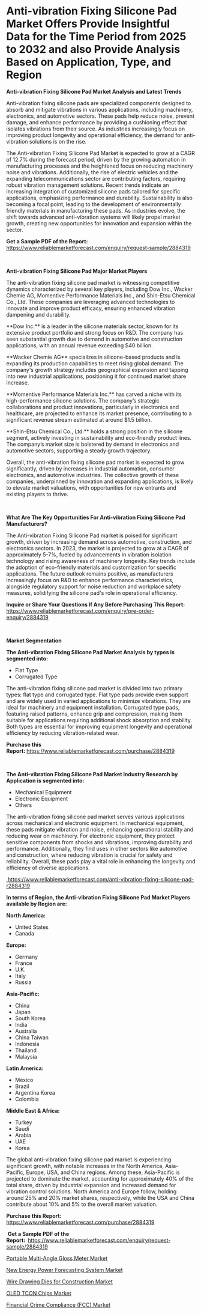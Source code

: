 <p><h1>Anti-vibration Fixing Silicone Pad Market Offers Provide Insightful Data for the Time Period from 2025 to 2032 and also Provide Analysis Based on Application, Type, and Region</h1></p><p><strong>Anti-vibration Fixing Silicone Pad Market Analysis and Latest Trends</strong></p>
<p><p>Anti-vibration fixing silicone pads are specialized components designed to absorb and mitigate vibrations in various applications, including machinery, electronics, and automotive sectors. These pads help reduce noise, prevent damage, and enhance performance by providing a cushioning effect that isolates vibrations from their source. As industries increasingly focus on improving product longevity and operational efficiency, the demand for anti-vibration solutions is on the rise.</p><p>The Anti-vibration Fixing Silicone Pad Market is expected to grow at a CAGR of 12.7% during the forecast period, driven by the growing automation in manufacturing processes and the heightened focus on reducing machinery noise and vibrations. Additionally, the rise of electric vehicles and the expanding telecommunications sector are contributing factors, requiring robust vibration management solutions. Recent trends indicate an increasing integration of customized silicone pads tailored for specific applications, emphasizing performance and durability. Sustainability is also becoming a focal point, leading to the development of environmentally friendly materials in manufacturing these pads. As industries evolve, the shift towards advanced anti-vibration systems will likely propel market growth, creating new opportunities for innovation and expansion within the sector.</p></p>
<p><strong>Get a Sample PDF of the Report:&nbsp;</strong> <a href="https://www.reliablemarketforecast.com/enquiry/request-sample/2884319?utm_campaign=1110&utm_medium=2&utm_source=Github&utm_content=ia&utm_term=13032025&utm_id=anti-vibration-fixing-silicone-pad">https://www.reliablemarketforecast.com/enquiry/request-sample/2884319</a></p>
<p>&nbsp;</p>
<p><strong>Anti-vibration Fixing Silicone Pad Major Market Players</strong></p>
<p><p>The anti-vibration fixing silicone pad market is witnessing competitive dynamics characterized by several key players, including Dow Inc., Wacker Chemie AG, Momentive Performance Materials Inc., and Shin-Etsu Chemical Co., Ltd. These companies are leveraging advanced technologies to innovate and improve product efficacy, ensuring enhanced vibration dampening and durability.</p><p>**Dow Inc.** is a leader in the silicone materials sector, known for its extensive product portfolio and strong focus on R&D. The company has seen substantial growth due to demand in automotive and construction applications, with an annual revenue exceeding $40 billion.</p><p>**Wacker Chemie AG** specializes in silicone-based products and is expanding its production capabilities to meet rising global demand. The company's growth strategy includes geographical expansion and tapping into new industrial applications, positioning it for continued market share increase.</p><p>**Momentive Performance Materials Inc.** has carved a niche with its high-performance silicone solutions. The company’s strategic collaborations and product innovations, particularly in electronics and healthcare, are projected to enhance its market presence, contributing to a significant revenue stream estimated at around $1.5 billion.</p><p>**Shin-Etsu Chemical Co., Ltd.** holds a strong position in the silicone segment, actively investing in sustainability and eco-friendly product lines. The company’s market size is bolstered by demand in electronics and automotive sectors, supporting a steady growth trajectory.</p><p>Overall, the anti-vibration fixing silicone pad market is expected to grow significantly, driven by increases in industrial automation, consumer electronics, and automotive industries. The collective growth of these companies, underpinned by innovation and expanding applications, is likely to elevate market valuations, with opportunities for new entrants and existing players to thrive.</p></p>
<p>&nbsp;</p>
<p><strong>What Are The Key Opportunities For Anti-vibration Fixing Silicone Pad Manufacturers?</strong></p>
<p><p>The Anti-vibration Fixing Silicone Pad market is poised for significant growth, driven by increasing demand across automotive, construction, and electronics sectors. In 2023, the market is projected to grow at a CAGR of approximately 5-7%, fueled by advancements in vibration isolation technology and rising awareness of machinery longevity. Key trends include the adoption of eco-friendly materials and customization for specific applications. The future outlook remains positive, as manufacturers increasingly focus on R&D to enhance performance characteristics, alongside regulatory support for noise reduction and workplace safety measures, solidifying the silicone pad's role in operational efficiency.</p></p>
<p><strong>Inquire or Share Your Questions If Any Before Purchasing This Report:</strong> <a href="https://www.reliablemarketforecast.com/enquiry/pre-order-enquiry/2884319?utm_campaign=1110&utm_medium=2&utm_source=Github&utm_content=ia&utm_term=13032025&utm_id=anti-vibration-fixing-silicone-pad">https://www.reliablemarketforecast.com/enquiry/pre-order-enquiry/2884319</a></p>
<p>&nbsp;</p>
<p><strong>Market Segmentation</strong></p>
<p><strong>The Anti-vibration Fixing Silicone Pad Market Analysis by types is segmented into:</strong></p>
<p><ul><li>Flat Type</li><li>Corrugated Type</li></ul></p>
<p><p>The anti-vibration fixing silicone pad market is divided into two primary types: flat type and corrugated type. Flat type pads provide even support and are widely used in varied applications to minimize vibrations. They are ideal for machinery and equipment installation. Corrugated type pads, featuring raised patterns, enhance grip and compression, making them suitable for applications requiring additional shock absorption and stability. Both types are essential for improving equipment longevity and operational efficiency by reducing vibration-related wear.</p></p>
<p><strong>Purchase this Report:&nbsp;</strong><a href="https://www.reliablemarketforecast.com/purchase/2884319?utm_campaign=1110&utm_medium=2&utm_source=Github&utm_content=ia&utm_term=13032025&utm_id=anti-vibration-fixing-silicone-pad">https://www.reliablemarketforecast.com/purchase/2884319</a></p>
<p>&nbsp;</p>
<p><strong>The Anti-vibration Fixing Silicone Pad Market Industry Research by Application is segmented into:</strong></p>
<p><ul><li>Mechanical Equipment</li><li>Electronic Equipment</li><li>Others</li></ul></p>
<p><p>The anti-vibration fixing silicone pad market serves various applications across mechanical and electronic equipment. In mechanical equipment, these pads mitigate vibration and noise, enhancing operational stability and reducing wear on machinery. For electronic equipment, they protect sensitive components from shocks and vibrations, improving durability and performance. Additionally, they find uses in other sectors like automotive and construction, where reducing vibration is crucial for safety and reliability. Overall, these pads play a vital role in enhancing the longevity and efficiency of diverse applications.</p></p>
<p><a href="https://www.reliablemarketforecast.com/anti-vibration-fixing-silicone-pad-r2884319?utm_campaign=1110&utm_medium=2&utm_source=Github&utm_content=ia&utm_term=13032025&utm_id=anti-vibration-fixing-silicone-pad">&nbsp;https://www.reliablemarketforecast.com/anti-vibration-fixing-silicone-pad-r2884319</a></p>
<p><strong>In terms of Region, the Anti-vibration Fixing Silicone Pad Market Players available by Region are:</strong></p>
<p>
    <p> <strong> North America: </strong>
        <ul>
            <li>United States</li>
            <li>Canada</li>
        </ul>
        </p> 
    <p> <strong> Europe: </strong>
        <ul>
            <li>Germany</li>
            <li>France</li>
            <li>U.K.</li>
            <li>Italy</li>
            <li>Russia</li>
        </ul>
        </p> 
    <p> <strong> Asia-Pacific: </strong>
        <ul>
            <li>China</li>
            <li>Japan</li>
            <li>South Korea</li>
            <li>India</li>
            <li>Australia</li>
            <li>China Taiwan</li>
            <li>Indonesia</li>
            <li>Thailand</li>
            <li>Malaysia</li>
        </ul>
        </p> 
    <p> <strong> Latin America: </strong>
        <ul>
            <li>Mexico</li>
            <li>Brazil</li>
            <li>Argentina Korea</li>
            <li>Colombia</li>
        </ul>
        </p> 
    <p> <strong> Middle East & Africa: </strong>
        <ul>
            <li>Turkey</li>
            <li>Saudi</li>
            <li>Arabia</li>
            <li>UAE</li>
            <li>Korea</li>
        </ul>
    </p>
    </p>
<p><p>The global anti-vibration fixing silicone pad market is experiencing significant growth, with notable increases in the North America, Asia-Pacific, Europe, USA, and China regions. Among these, Asia-Pacific is projected to dominate the market, accounting for approximately 40% of the total share, driven by industrial expansion and increased demand for vibration control solutions. North America and Europe follow, holding around 25% and 20% market shares, respectively, while the USA and China contribute about 10% and 5% to the overall market valuation.</p></p>
<p><strong>Purchase this Report: </strong><a href="https://www.reliablemarketforecast.com/purchase/2884319?utm_campaign=1110&utm_medium=2&utm_source=Github&utm_content=ia&utm_term=13032025&utm_id=anti-vibration-fixing-silicone-pad">https://www.reliablemarketforecast.com/purchase/2884319</a></p>
<p>&nbsp;<strong>Get a Sample PDF of the Report:&nbsp;&nbsp;</strong><a href="https://www.reliablemarketforecast.com/enquiry/request-sample/2884319?utm_campaign=1110&utm_medium=2&utm_source=Github&utm_content=ia&utm_term=13032025&utm_id=anti-vibration-fixing-silicone-pad">https://www.reliablemarketforecast.com/enquiry/request-sample/2884319</a></p>
<p><strong></strong></p>
<p><p><a href="https://github.com/ikokwuihepa/Market-Research-Report-List-1/blob/main/portable-multi-angle-gloss-meter-market.md?utm_campaign=1110&utm_medium=2&utm_source=Github&utm_content=ia&utm_term=13032025&utm_id=anti-vibration-fixing-silicone-pad">Portable Multi-Angle Gloss Meter Market</a></p><p><a href="https://github.com/linnuripat/Market-Research-Report-List-1/blob/main/new-energy-power-forecasting-system-market.md?utm_campaign=1110&utm_medium=2&utm_source=Github&utm_content=ia&utm_term=13032025&utm_id=anti-vibration-fixing-silicone-pad">New Energy Power Forecasting System Market</a></p><p><a href="https://github.com/kumadenthela/Market-Research-Report-List-1/blob/main/wire-drawing-dies-for-construction-market.md?utm_campaign=1110&utm_medium=2&utm_source=Github&utm_content=ia&utm_term=13032025&utm_id=anti-vibration-fixing-silicone-pad">Wire Drawing Dies for Construction Market</a></p><p><a href="https://github.com/larotnanonhx/Market-Research-Report-List-1/blob/main/oled-tcon-chips-market.md?utm_campaign=1110&utm_medium=2&utm_source=Github&utm_content=ia&utm_term=13032025&utm_id=anti-vibration-fixing-silicone-pad">OLED TCON Chips Market</a></p><p><a href="https://github.com/bibzmuiko/Market-Research-Report-List-1/blob/main/financial-crime-compliance-fcc-market.md?utm_campaign=1110&utm_medium=2&utm_source=Github&utm_content=ia&utm_term=13032025&utm_id=anti-vibration-fixing-silicone-pad">Financial Crime Compliance (FCC) Market</a></p></p>